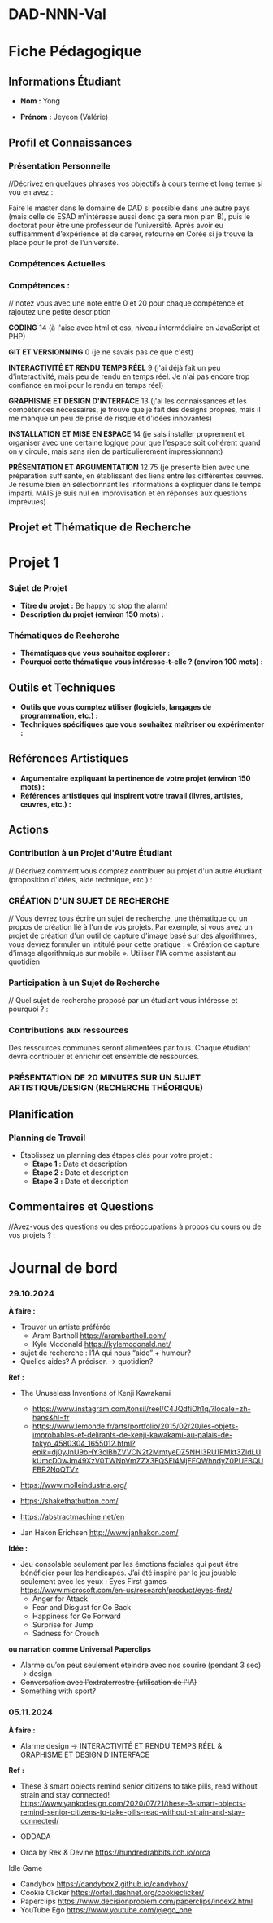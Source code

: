 # DAD-NNN-Val
 

# Fiche Pédagogique

## Informations Étudiant

- **Nom :** Yong 

- **Prénom :** Jeyeon (Valérie)

  

## Profil et Connaissances

### Présentation Personnelle

//Décrivez en quelques phrases vos objectifs à cours terme et long terme si vou en avez : 

Faire le master dans le domaine de DAD si possible dans une autre pays (mais celle de ESAD m'intéresse aussi donc ça sera mon plan B), puis le doctorat pour être une professeur de l’université. Après avoir eu suffisamment d’expérience et de career, retourne en Corée si je trouve la place pour le prof de l’université.


### Compétences Actuelles

### Compétences :

// notez vous avec une note entre 0 et 20 pour chaque compétence et rajoutez une petite description 

**CODING** 14 (à l'aise avec html et css, niveau intermédiaire en JavaScript et PHP)

**GIT ET VERSIONNING** 0 (je ne savais pas ce que c'est)

**INTERACTIVITÉ ET RENDU TEMPS RÉEL** 9 (j'ai déjà fait un peu d'interactivité, mais peu de rendu en temps réel. Je n'ai pas encore trop confiance en moi pour le rendu en temps réel)

**GRAPHISME ET DESIGN D'INTERFACE** 13 (j'ai les connaissances et les compétences nécessaires, je trouve que je fait des designs propres, mais il me manque un peu de prise de risque et d'idées innovantes)

**INSTALLATION ET MISE EN ESPACE** 14 (je sais installer proprement et organiser avec une certaine logique pour que l'espace soit cohérent quand on y circule, mais sans rien de particulièrement impressionnant)

**PRÉSENTATION ET ARGUMENTATION** 12.75 (je présente bien avec une préparation suffisante, en établissant des liens entre les différentes œuvres. Je résume bien en sélectionnant les informations à expliquer dans le temps imparti. MAIS je suis nul en improvisation et en réponses aux questions imprévues) 



## Projet et Thématique de Recherche

# Projet 1

### Sujet de Projet

- **Titre du projet :**  Be happy to stop the alarm!
- **Description du projet (environ 150 mots) :** 

### Thématiques de Recherche

- **Thématiques que vous souhaitez explorer :**   
- **Pourquoi cette thématique vous intéresse-t-elle ? (environ 100 mots) :** 

## Outils et Techniques

- **Outils que vous comptez utiliser (logiciels, langages de programmation, etc.) :**   
- **Techniques spécifiques que vous souhaitez maîtriser ou expérimenter :** 

## Références Artistiques

- **Argumentaire expliquant la pertinence de votre projet (environ 150 mots) :**   
- **Références artistiques qui inspirent votre travail (livres, artistes, œuvres, etc.) :** 





## Actions

### Contribution à un Projet d'Autre Étudiant

// Décrivez comment vous comptez contribuer au projet d'un autre étudiant (proposition d'idées, aide technique, etc.) : 

### **CRÉATION D'UN SUJET DE RECHERCHE**
// Vous devrez tous écrire un sujet de recherche, une thématique ou un propos de création lié à l'un de vos projets. Par exemple, si vous avez un projet de création d'un outil de capture d'image basé sur des algorithmes, vous devrez formuler un intitulé pour cette pratique : « Création de capture d'image algorithmique sur mobile ».
Utiliser l'IA comme assistant au quotidien

### Participation à un Sujet de Recherche

// Quel sujet de recherche proposé par un étudiant vous intéresse et pourquoi ? : 

### Contributions aux ressources

Des ressources communes seront alimentées par tous. Chaque étudiant devra contribuer et enrichir cet ensemble de ressources.

### **PRÉSENTATION DE 20 MINUTES SUR UN SUJET ARTISTIQUE/DESIGN (RECHERCHE THÉORIQUE)**



## Planification

### Planning de Travail

- Établissez un planning des étapes clés pour votre projet :
  - **Étape 1 :** Date et description   
  - **Étape 2 :** Date et description   
  - **Étape 3 :** Date et description 



## Commentaires et Questions

//Avez-vous des questions ou des préoccupations à propos du cours ou de vos projets ? : 





# Journal de bord

### 29.10.2024
**À faire :** 
- Trouver un artiste préférée
  - Aram Bartholl https://arambartholl.com/ 
  - Kyle Mcdonald https://kylemcdonald.net/ 
- sujet de recherche : l’IA qui nous “aide” + humour? 
- Quelles aides? A préciser. → quotidien? 

**Ref :** 
- The Unuseless Inventions of Kenji Kawakami 
  - https://www.instagram.com/tonsil/reel/C4JQdfiOh1q/?locale=zh-hans&hl=fr 
  - https://www.lemonde.fr/arts/portfolio/2015/02/20/les-objets-improbables-et-delirants-de-kenji-kawakami-au-palais-de-tokyo_4580304_1655012.html?epik=dj0yJnU9bHY3clBhZVVCN2t2MmtyeDZ5NHI3RU1PMkt3ZldLUkUmcD0wJm49XzV0TWNpVmZZX3FQSEl4MjFFQWhndyZ0PUFBQUFBR2NoQTVz 

- https://www.molleindustria.org/
- https://shakethatbutton.com/
- https://abstractmachine.net/en 
- Jan Hakon Erichsen http://www.janhakon.com/ 

**Idée :** 
- Jeu consolable seulement par les émotions faciales qui peut être bénéficier pour les handicapés. J’ai été inspiré par le jeu jouable seulement avec les  yeux : Eyes First games https://www.microsoft.com/en-us/research/product/eyes-first/ 
  - Anger for Attack
  - Fear and Disgust for Go Back
  - Happiness for Go Forward
  - Surprise for Jump
  - Sadness for Crouch

**ou narration comme Universal Paperclips** 

- Alarme qu’on peut seulement éteindre avec nos sourire (pendant 3 sec) → design 
- ~~Conversation avec l'extraterrestre (utilisation de l'IA)~~ 
- Something with sport?



### 05.11.2024
**À faire :** 
- Alarme design → INTERACTIVITÉ ET RENDU TEMPS RÉEL & GRAPHISME ET DESIGN D'INTERFACE

**Ref :** 
- These 3 smart objects remind senior citizens to take pills, read without strain and stay connected! https://www.yankodesign.com/2020/07/21/these-3-smart-objects-remind-senior-citizens-to-take-pills-read-without-strain-and-stay-connected/ 

- ODDADA
- Orca by Rek & Devine https://hundredrabbits.itch.io/orca 


Idle Game
- Candybox https://candybox2.github.io/candybox/ 
- Cookie Clicker https://orteil.dashnet.org/cookieclicker/
- Paperclips https://www.decisionproblem.com/paperclips/index2.html 
- YouTube Ego https://www.youtube.com/@ego_one 
